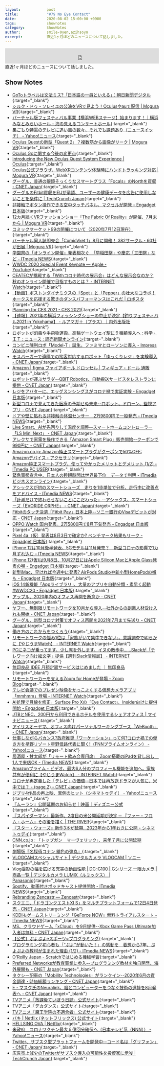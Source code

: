 ```yaml
---
layout:            post
title:             "#79 No Eye Contact"
date:              2020-08-02 15:00:00 +0900
tags:              shownotes
category:          ShowNotes
author:            smile-0yen,azihsoyn
excerpt:           直近1ヶ月ほどのニュースについて話しました。
---
```

<iframe width="100%" height="50" scrolling="no" frameborder="no" src="https://w.soundcloud.com/player/?url=https%3A//api.soundcloud.com/tracks/868781224&color=%23ff5500&auto_play=false&hide_related=false&show_comments=false&show_user=true&show_reposts=false&show_teaser=false&visual=false&show_artwork=false&default_height=75"></iframe>
直近1ヶ月ほどのニュースについて話しました。

## Show Notes
- [GoToトラベルは文法ミス?「日本語の一員といえる」：朝日新聞デジタル](https://digital.asahi.com/articles/ASN7R5FF8N7QUHBI034.html?ref=mor_mail_topix1){:target="_blank"}
- [シルク・ドゥ・ソレイユの公演をVRで見よう！Oculusやauで配信 \| Mogura VR](https://www.moguravr.com/cirque-du-soleil-vr/){:target="_blank"}
- [バーチャル版フェスティバル事業【横浜WEBステージ】始まります！｜横浜みなとみらいホール \- 海の見えるコンサートホール](https://mmh.yafjp.org/mmh/topics/2020/07/web-1.php){:target="_blank"}
- [巣ごもり特需のテレビに追い風の数々、それでも課題あり（ニュースイッチ） \- Yahoo\!ニュース](https://news.yahoo.co.jp/articles/5fd545de6d35e3527dc2cfd9d64b8153647744b6){:target="_blank"}
- [Oculus Questの新型「Quest 2」？複数筋から画像がリーク \| Mogura VR](https://www.moguravr.com/oculus-quest-new-model-image/){:target="_blank"}
- [Oculus Goに関する今後の変更点](https://support.oculus.com/349964492633007/){:target="_blank"}
- [Introducing the New Oculus Quest System Experience \| Oculus](https://www.oculus.com/blog/introducing-the-new-oculus-quest-system-experience/){:target="_blank"}
- [Oculus公式ブラウザ、WebXRコンテンツ体験時にハンドトラッキング対応 \| Mogura VR](https://www.moguravr.com/oculus-browser-webxr-hand-tracking-support/){:target="_blank"}
- [グーグル、普通の眼鏡そっくりなスマートグラス「Focals」のNorthを買収 \- CNET Japan](https://japan.cnet.com/article/35156090/){:target="_blank"}
- [グーグルのFitbit買収をEUが承認、ユーザーの健康データを広告に使用しないことを条件に \| TechCrunch Japan](https://jp.techcrunch.com/2020/07/11/2020-07-10-googles-fitbit-deal-could-avoid-eu-antitrust-probe-by-agreeing-not-to-use-health-data-for-ads/?guccounter=1){:target="_blank"}
- [非接触でボタン操作できる空中タッチパネル、マクセルが開発 \- Engadget 日本版](https://japanese.engadget.com/maxell-111006644.html){:target="_blank"}
- [12カ月続くVRファッションショー「The Fabric Of Reality」が開催、7月末から \| Mogura VR](https://www.moguravr.com/the-fabric-of-reality/){:target="_blank"}
- [コミックマーケット99の開催について（2020年7月12日現在）](https://www.comiket.co.jp/info-a/C99/C99EventDate1.html){:target="_blank"}
- [バーチャル同人誌即売会「ComicVket 1」8月に開催！ 382サークル・60社が出展 \| Mogura VR](https://www.moguravr.com/comicvket/){:target="_blank"}
- [学園祭の「オンライン開催」発表相次ぐ　「早稲田祭」や慶応「三田祭」など \- ITmedia NEWS](https://www.itmedia.co.jp/news/articles/2007/22/news116.html){:target="_blank"}
- [WWDC 2020 Special Event Keynote — Apple \- YouTube](https://www.youtube.com/watch?v=GEZhD3J89ZE){:target="_blank"}
- [CEATECが挑戦する「Withコロナ時代の展示会」はどんな展示会なのか？ 秋のオンライン開催で目指すものとは？ \- INTERNET Watch](https://internet.watch.impress.co.jp/docs/interview/1265974.html){:target="_blank"}
- [【動画】ボストンダイナミクスの「Spot」と「Pepper」の壮大なコラボ！ホークスを応援する驚きのダンスパフォーマンスはこれだ \| ロボスタ](https://robotstart.info/2020/07/07/spot-pepper-hwk.html){:target="_blank"}
- [Planning for CES 2021 \- CES 2021](https://www.ces.tech/planning-for-ces-2021.aspx){:target="_blank"}
- [【速報】2021年の横浜フィッシングショーの中止が決定【釣りフェスティバル2021 in Yokohama】 \- ルアマガ＋（プラス）｜内外出版社](https://plus.luremaga.jp/_ct/17370889){:target="_blank"}
- [ロボットが消毒や手荷物運搬、高輪ゲートウェイ駅に９種類導入へ : 科学・ＩＴ : ニュース : 読売新聞オンライン](https://www.yomiuri.co.jp/science/20200727-OYT1T50136/){:target="_blank"}
- [コンビニ陳列ロボ「Model\-T」誕生。ファミマとローソンに導入 \- Impress Watch](https://www.watch.impress.co.jp/docs/news/1266759.html){:target="_blank"}
- [モスバーガーで遠隔での接客対応するロボット「ゆっくりレジ」を実験導入 \- CNET Japan](https://japan.cnet.com/article/35156769/){:target="_blank"}
- [Amazon \| figma ファイアボール ドロッセル \| フィギュア・ドール 通販](https://www.amazon.co.jp/%E3%83%9E%E3%83%83%E3%82%AF%E3%82%B9%E3%83%95%E3%82%A1%E3%82%AF%E3%83%88%E3%83%AA%E3%83%BC-figma-%E3%83%95%E3%82%A1%E3%82%A4%E3%82%A2%E3%83%9C%E3%83%BC%E3%83%AB-%E3%83%89%E3%83%AD%E3%83%83%E3%82%BB%E3%83%AB/dp/B0026RIRRS){:target="_blank"}
- [ロボットが運ぶサラダ\-\-QBIT Robotics、自動搬送サービスをレストランに提供 \- CNET Japan](https://japan.cnet.com/article/35156331/){:target="_blank"}
- [レジをアバターに、エッグスンシングスがコロナ禍で実証実験 \- Engadget 日本版](https://japanese.engadget.com/ai-030055756.html){:target="_blank"}
- [新型コロナで見えてきた医療の予期せぬ未来\-\-ロボット、ドローン、監視アプリ \- CNET Japan](https://japan.cnet.com/article/35156681/){:target="_blank"}
- [ドアや壁に貼れる非接触の体温センサー　2万9800円で一般発売 \- ITmedia NEWS](https://www.itmedia.co.jp/news/articles/2007/27/news112.html){:target="_blank"}
- [Live Smart、AIが先回りして温度を調整\-\-スマートホームコントローラー「LS Mini Next」 \- CNET Japan](https://japan.cnet.com/article/35156802/){:target="_blank"}
- [アレクサで家電を操作できる「Amazon Smart Plug」販売開始\-\-クーポンで990円に \- CNET Japan](https://japan.cnet.com/article/35156835/){:target="_blank"}
- [Amazon\.co\.jp: Amazon純正スマートプラグがクーポンで50%OFF: Amazonデバイス・アクセサリ](https://www.amazon.co.jp/b?ie=UTF8&node=8187426051){:target="_blank"}
- [Amazon純正スマートプラグ、使って分かったメリットとデメリット \(1/2\) \- ITmedia PC USER](https://www.itmedia.co.jp/pcuser/articles/2007/28/news054.html){:target="_blank"}
- [緊急事態宣言中、日本人の睡眠時間は世界最下位　データで判明 \- ITmedia ビジネスオンライン](https://www.itmedia.co.jp/business/articles/2007/20/news097.html){:target="_blank"}
- [アシックスが初のスマートシューズ　走りを1歩単位で分析、走行中に改善点をアドバイス \- ITmedia NEWS](https://www.itmedia.co.jp/news/articles/2007/21/news134.html){:target="_blank"}
- [「計測だけで終わらせないことにこだわった」\-\-アシックス、スマートシューズ「EVORIDE ORPHE」 \- CNET Japan](https://japan.cnet.com/article/35157080/){:target="_blank"}
- [Fitbitのタッチ決済「Fitbit Pay」日本上陸\-\-ソニー銀行のVisaデビットが対応 \- CNET Japan](https://japan.cnet.com/article/35156389/){:target="_blank"}
- [OPPO Watch 国内発表。2万5800円で8月下旬発売 \- Engadget 日本版](https://japanese.engadget.com/oppo-watch-050339322.html){:target="_blank"}
- [Pixel 4a（仮）発表は8月3日で確定か? ベンチマーク結果もリーク \- Engadget 日本版](https://japanese.engadget.com/pixel-4a-020020919.html){:target="_blank"}
- [iPhone 12は10月後半発表、5Gモデルは11月発売？　新型コロナの影響で1カ月ずれ込む \- ITmedia NEWS](https://www.itmedia.co.jp/news/articles/2007/23/news040.html){:target="_blank"}
- [iPhone 12\(仮\)は9月8日、10月27日にはApple Silicon MacとApple Glass発表の噂 \- Engadget 日本版](https://japanese.engadget.com/iphone12-appleglass-041017716.html){:target="_blank"}
- [新型iMac、早ければ今週中に発表? AirPods Studioや新小型HomePodの噂も \- Engadget 日本版](https://japanese.engadget.com/new-imac-040029825.html){:target="_blank"}
- [iOS 14新機能「Appライブラリ」、大量のアプリを自動分類・素早く起動 \#WWDC20 \- Engadget 日本版](https://japanese.engadget.com/applibrary-174331144.html){:target="_blank"}
- [アップル、2020年内のオフィス再開を断念か \- CNET Japan](https://japan.cnet.com/article/35156732/){:target="_blank"}
- [ヤフー、無制限リモートワークを10月から導入\-\-社外からの副業人材受け入れも開始 \- CNET Japan](https://japan.cnet.com/article/35156834/){:target="_blank"}
- [グーグル、新型コロナ対策でオフィス再開を2021年7月まで先送り \- CNET Japan](https://japan.cnet.com/article/35157300/){:target="_blank"}
- [働き方のこれからをつくろう](https://grow.google/intl/ALL_jp/workstyle/#?modal_active=none&telework_activeEl=telework--free-seminar){:target="_blank"}
- [リモートワークの悩み1位は「家族がいて集中できない」、意識調査で明らかに【やじうまWatch】 \- INTERNET Watch](https://internet.watch.impress.co.jp/docs/yajiuma/1264532.html){:target="_blank"}
- [PCにネコが乗ってます、少し席を外します、イヌの散歩中……Slackが「テレワーク向け絵文字」提供【週刊Slack情報局】 \- INTERNET Watch](https://internet.watch.impress.co.jp/docs/column/slack_info/1266627.html){:target="_blank"}
- [無印良品 IDÉE 月額定額サービスはじめました ｜ 無印良品](https://www.muji.com/jp/ja/stories/other/533606){:target="_blank"}
- [リモートワーカーを支えるZoom for Homeが登場 \- Zoom Blog](https://blog.zoom.us/ja/zoom-for-home-empower-remote-workers/){:target="_blank"}
- [テレビ会議でのプレゼン映像をかっこよくする仮想カメラアプリ「mmhmm」登場 \- INTERNET Watch](https://internet.watch.impress.co.jp/docs/news/1265131.html){:target="_blank"}
- [AI処理で目線を修正。Surface Pro Xの「Eye Contact」、Insider向けに提供開始 \- Engadget 日本版](https://japanese.engadget.com/surface-pro-x-eye-contact-062025583.html){:target="_blank"}
- [JTBとNEC、200円から利用できるホテルを使用するシェアオフィス \| マイナビニュース](https://news.mynavi.jp/article/20200728-1180183/){:target="_blank"}
- [アイリスオーヤマ、オフィス向けパーソナルワーキングブース「WeBooth」 \- CNET Japan](https://japan.cnet.com/article/35157350/){:target="_blank"}
- [仕事しながらバカンス?政府推奨「ワーケーション」って何?コロナ禍での働き方を星野リゾート星野佳路代表に聞く\!（FNNプライムオンライン） \- Yahoo\!ニュース](https://news.yahoo.co.jp/articles/d6a6fdcaa1e68e0bf1fb8110d8f102627c231c8e){:target="_blank"}
- [居酒屋・甘太郎が「リモート飲み会専用席」　Zoom搭載のiPadを貸し出し　1人で来店OK \- ITmedia NEWS](https://www.itmedia.co.jp/news/articles/2007/10/news091.html){:target="_blank"}
- [Amazonプライム・ビデオ、最大6人分のプロフィール機能を追加へ。家族共有が便利に【やじうまWatch】 \- INTERNET Watch](https://internet.watch.impress.co.jp/docs/yajiuma/1264241.html){:target="_blank"}
- [コロナが再定義した「テレビ」の価値\-\-日本では再放送ドラマが人気に、米中では？ \- \(page 2\) \- CNET Japan](https://japan.cnet.com/article/35157049/2/){:target="_blank"}
- [ジブリ4作品の再上映、異例のヒット（シネマトゥデイ） \- Yahoo\!ニュース](https://news.yahoo.co.jp/articles/0bfbdf28ca1ce037a94d0db4cdc1daa0c58c3642){:target="_blank"}
- [『ムーラン』公開延期のお知らせ｜映画｜ディズニー公式](https://www.disney.co.jp/movie/mulan/news/20200727_01.html){:target="_blank"}
- [『スパイダーマン』最新作、2度目の米公開延期が決定 ─ 『ファー・フロム・ホーム』その後を描く \| THE RIVER](https://theriver.jp/sm3-delayed-again/){:target="_blank"}
- [『スター・ウォーズ』新作3本が延期…2023年から1年おきに公開 \- シネマトゥデイ](https://www.cinematoday.jp/news/N0117555){:target="_blank"}
- [CNN\.co\.jp : 「トップガン　マーヴェリック」、来年７月に公開延期](https://www.cnn.co.jp/showbiz/35157271.html){:target="_blank"}
- [劇場版『名探偵コナン 緋色の弾丸』](https://www.conan-movie.jp/news24/cg1.html){:target="_blank"}
- [VLOGCAMスペシャルサイト \| デジタルカメラ VLOGCAM \| ソニー](https://www.sony.jp/vlogcam/special/){:target="_blank"}
- [Vlog撮影の幅を広げる充実の動画性能 \| DC\-G100 \| Gシリーズ 一眼カメラ \| 商品一覧 \| デジタルカメラ LUMIX（ルミックス） \| Panasonic](https://panasonic.jp/dc/products/g_series/g100/vlog.html){:target="_blank"}
- [Spotify、動画付きポッドキャスト提供開始 \- ITmedia NEWS](https://www.itmedia.co.jp/news/articles/2007/22/news065.html){:target="_blank"}
- [Rebranding Zencastr — Zencastr](http://blog.zencastr.com/blog/2020/6/22/rebranding-zencastr){:target="_blank"}
- [スクエニ、「ドラゴンクエストXI S」をマルチプラットフォームで12日4日発売 \- CNET Japan](https://japan.cnet.com/article/35157204/){:target="_blank"}
- [KDDIもゲームストリーミング「GeForce NOW」無料トライアルスタート \- ITmedia NEWS](https://www.itmedia.co.jp/news/articles/2007/21/news072.html){:target="_blank"}
- [MS、クラウドゲーム「xCloud」を9月提供\-\-Xbox Game Pass Ultimate加入者は無料 \- CNET Japan](https://japan.cnet.com/article/35156917/){:target="_blank"}
- [【公式】ぷよぷよeスポーツ×プログラミング](http://puyo.sega.jp/program_2020/){:target="_blank"}
- [プログラミング初心者も「“ぷよ”が動いた！」の感動を　着想から7年、ぷよぷよの教材が生まれた理由 \(1/2\) \- ITmedia NEWS](https://www.itmedia.co.jp/news/articles/2007/09/news043.html){:target="_blank"}
- [O'Reilly Japan \- Scratchではじめる機械学習](https://www.oreilly.co.jp/books/9784873119182/){:target="_blank"}
- [Preferred Networksが教育事業に参入\-\-プログラミング教材を独自開発、海外展開も \- CNET Japan](https://japan.cnet.com/article/35156319/){:target="_blank"}
- [タクシー配車の「Mobility Technologies」がランクイン\-\-2020年6月の資金調達・時価総額ランキング \- CNET Japan](https://japan.cnet.com/article/35156490/){:target="_blank"}
- [E・マスク氏のNeuralink、脳とコンピューターをつなぐ技術の進捗を8月発表へ \- CNET Japan](https://japan.cnet.com/article/35156674/){:target="_blank"}
- [TVアニメ「放課後ていぼう日誌」公式サイト](https://teibotv.com/){:target="_blank"}
- [TVアニメ「デカダンス」公式サイト](http://decadence-anime.com/){:target="_blank"}
- [TVアニメ「魔王学院の不適合者」公式サイト](https://maohgakuin.com/){:target="_blank"}
- [バキ \| Netflix \(ネットフリックス\) 公式サイト](https://www.netflix.com/jp/title/80204451){:target="_blank"}
- [HELLSING OVA \| Netflix](https://www.netflix.com/jp/title/80988066){:target="_blank"}
- [米政府　コロナワクチン最大６億回分確保へ（日本テレビ系（NNN）） \- Yahoo\!ニュース](https://news.yahoo.co.jp/articles/0d7d62288becbd4576fc9eecfc58e97eafbbf3cf){:target="_blank"}
- [Twitter、サブスク型プラットフォームを開発中\-\-コード名は「グリフォン」 \- CNET Japan](https://japan.cnet.com/article/35156495/){:target="_blank"}
- [広告売上減少のTwitterがサブスク導入の可能性を投資家に示唆 \| TechCrunch Japan](https://jp.techcrunch.com/2020/07/24/2020-07-23-after-ad-revenue-drop-twitter-tells-investors-its-eyeing-subscription-options/){:target="_blank"}
